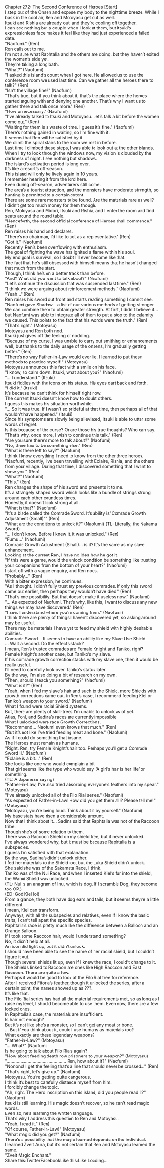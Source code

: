 <br/>
Chapter 272: The Second Conference of Heroes [Start]<br/>
I step out of the Onsen and expose my body to the nighttime breeze. While I bask in the cool air, Ren and Motoyasu get out as well.<br/>
Itsuki and Rishia are already out, and they’re cooling off together.<br/>
I can see nothing but a couple when I look at them, but Itsuki’s expressionless face makes it feel like they had just experienced a failed date.<br/>
"Naofumi." (Ren)<br/>
Ren calls out to me.<br/>
I’m not sure what Raphtalia and the others are doing, but they haven’t exited the women’s side yet.<br/>
They’re taking a long bath.<br/>
"What?" (Naofumi)<br/>
"I asked this island’s count when I got here. He allowed us to use the conference room we used last time. Can we gather all the heroes there to talk?" (Ren)<br/>
"Isn’t the village fine?" (Naofumi)<br/>
"That’s true, but if you think about it, that’s the place where the heroes started arguing with and denying one another. That’s why I want us to gather there and talk once more." (Ren)<br/>
"How unnecessary." (Naofumi)<br/>
"I’ve already talked to Itsuki and Motoyasu. Let’s talk a bit before the women come out." (Ren)<br/>
"Waiting for them is a waste of time. I guess it’s fine." (Naofumi)<br/>
There’s nothing gained in waiting, so I’m fine with it.<br/>
It seems that Ren will be satisfied by it.<br/>
We climb the spiral stairs to the room we met in before.<br/>
Last time I climbed these steps, I was able to look out at the other islands.<br/>
When I try to look through the windows now, my vision is clouded by the darkness of night. I see nothing but shadows.<br/>
The island’s activation period is long over.<br/>
It’s like a resort’s off-season.<br/>
This island will only be lively again in 10 years.<br/>
I remember hearing it from the lord here.<br/>
Even during off-season, adventurers still come.<br/>
The area’s a tourist attraction, and the monsters have moderate strength, so hunting is permitted to a certain extent.<br/>
There are some rare monsters to be found. Are the materials rare as well?<br/>
I didn’t get too much money for them though.<br/>
Ren, Motoyasu and Midori, Itsuki and Rishia, and I enter the room and find seats around the round table.<br/>
"Henceforth, the second official conference of Heroes shall commence." (Ren)<br/>
Ren raises his hand and declares.<br/>
"There’s no chairman, I’d like to act as a representative." (Ren)<br/>
"Got it." (Naofumi)<br/>
Recently, Ren’s been overflowing with enthusiasm.<br/>
The goal of fighting the wave has ignited a flame within his soul.<br/>
My end goal is survival, so I doubt I’ll ever become like that.<br/>
The fact that he’s still obsessed with himself means that he hasn’t changed that much from the start.<br/>
Though, I think he’s on a better track than before.<br/>
"And? What did you want to talk about?" (Naofumi)<br/>
"Let’s continue the discussion that was suspended last time." (Ren)<br/>
"I think we were arguing about reinforcement methods." (Naofumi)<br/>
"Yeah…" (Ren)<br/>
Ren raises his sword out front and starts reading something I cannot see.<br/>
"Naofumi gave Shadow… a list of our various methods of getting stronger. We can combine them to obtain greater strength. At first, I didn’t believe it… but Naofumi was able to integrate all of them to put a stop to the calamity we caused. This points to the fact that his words were the truth." (Ren)<br/>
"That’s right." (Motoyasu)<br/>
Motoyasu and Ren both nod.<br/>
Itsuki just gives off the feeling of nodding.<br/>
"Because of my curse, I was unable to carry out smithing or enhancements well, but thanks to the daily usage of the onsens, I’m gradually getting better." (Ren)<br/>
"There’s no way Father-in-Law would ever lie. I learned to put these methods to practice myself!" (Motoyasu)<br/>
Motoyasu announces this fact with a smile on his face.<br/>
"I know, so calm down. Itsuki, what about you?" (Naofumi)<br/>
"… I understand." (Itsuki)<br/>
Itsuki fiddles with the icons on his status. His eyes dart back and forth.<br/>
"I did it." (Itsuki)<br/>
It’s because he can’t think for himself right now.<br/>
The current Itsuki doesn’t know how to doubt others.<br/>
I guess this makes his situation worthwhile.<br/>
"… So it was true. If I wasn’t so prideful at that time, then perhaps all of that wouldn’t have happened." (Itsuki)<br/>
Since his symptoms are slowly being alleviated, Itsuki is able to utter some words of regret.<br/>
Is this because of the curse? Or are those his true thoughts? Who can say.<br/>
"That’s why, once more, I wish to continue this talk." (Ren)<br/>
"Are you sure there’s more to talk about?" (Naofumi)<br/>
"No, there has to be something else." (Ren)<br/>
"What is there left to say?" (Naofumi)<br/>
I think I know everything I need to know from the other three heroes.<br/>
"Naofumi, recently, I’ve been travelling with Eclaire, Rishia, and the others from your village. During that time, I discovered something that I want to show you." (Ren)<br/>
"What?" (Naofumi)<br/>
"This." (Ren)<br/>
Ren changes the shape of his sword and presents it to me.<br/>
It’s a strangely shaped sword which looks like a bundle of strings strung around each other countless times.<br/>
Honestly, it doesn’t look strong at all.<br/>
"What is that?" (Naofumi)<br/>
"It’s a blade called the Comrade Sword. It’s ability is"Comrade Growth Adjustment (Small)"" (Ren)<br/>
"What are the conditions to unlock it?" (Naofumi) (TL: Literally, the Nakama Sword)<br/>
"… I don’t know. Before I knew it, it was unlocked." (Ren)<br/>
"Fumu…" (Naofumi)<br/>
Comrade Growth Adjustment (Small)… is it? It’s the same as my slave enhancement.<br/>
Looking at the current Ren, I have no idea how he got it.<br/>
"If this were a game, would the unlock condition be something like trusting your companions from the bottom of your heart?" (Naofumi)<br/>
I start off with a vague enquiry, and Ren nods.<br/>
"Probably…" (Ren)<br/>
With a bitter expression, he continues.<br/>
"As I thought. I didn’t fully trust my previous comrades. If only this sword came out earlier, then perhaps they wouldn’t have died." (Ren)<br/>
"That’s one possibility. But that doesn’t make it useless now." (Naofumi)<br/>
"… As expected of Naofumi. That’s why, like this, I want to discuss any new things we may have discovered." (Ren)<br/>
"I see. I understand where you’re coming from." (Naofumi)<br/>
I think there are plenty of things I haven’t discovered yet, so asking around may be useful.<br/>
There may be materials I have yet to feed my shield with highly desirable abilities.<br/>
Comrade Sword… It seems to have an ability like my Slave Use Shield.<br/>
… Wait a second. Do the effects stack?<br/>
I mean, Ren’s trusted comrades are Female Knight and Taniko, right?<br/>
Female Knight’s another case, but Taniko’s my slave.<br/>
If his comrade growth correction stacks with my slave one, then it would be really useful.<br/>
I’ll need to carefully look over Taniko’s status later.<br/>
By the way, I’m also doing a bit of research on my own.<br/>
"Then, should I teach you something?" (Naofumi)<br/>
"What is it?" (Ren)<br/>
"Yeah, when I fed my slave’s hair and such to the Shield, more Shields with growth corrections came out. In Ren’s case, I recommend feeding Kiel or Taniko’s weapon to your sword." (Naofumi)<br/>
What I found were racial Shield systems.<br/>
But, there are plenty of skill-trees I’m unable to unlock as of yet.<br/>
Atlas, Fohl, and Sadina’s races are currently impossible.<br/>
What I unlocked were race Growth Corrections.<br/>
"Recommend… Naofumi even knows that much." (Ren)<br/>
"But it’s not like I’ve tried feeding meat and bone." (Naofumi)<br/>
As if I could do something that insane.<br/>
The Heroes must remain as humans.<br/>
"Right. Ren, try Female Knight’s hair too. Perhaps you’ll get a Comrade Sword II." (Naofumi)<br/>
"Eclaire is a bit…" (Ren)<br/>
She looks like one who would complain a bit.<br/>
That girl seems like the type who would say, ‘A girl’s hair is her life’ or something.<br/>
(TL: A Japanese saying)<br/>
"Father-in-Law, I’ve also tried absorbing everyone’s feathers into my spear." (Motoyasu)<br/>
"I’ve already unlocked all of the Filo Rial series." (Naofumi)<br/>
"As expected of Father-in-Law! How did you get them all!? Please tell me!" (Motoyasu)<br/>
"Motoyasu, you’re being loud. Think about it by yourself." (Naofumi)<br/>
My base stats have risen a considerable amount.<br/>
Now that I think about it… Sadina said that Raphtalia was not of the Raccoon tribe.<br/>
Though she’s of some relation to them.<br/>
There was a Raccoon Shield on my shield tree, but it never unlocked.<br/>
I’ve always wondered why, but it must be because Raphtalia is a subspecies.<br/>
I guess I’m satisfied with that explanation.<br/>
By the way, Sadina’s didn’t unlock either.<br/>
I fed her materials to the Shield too, but the Luka Shield didn’t unlock.<br/>
She said she was of the Sakamata Race, I think.<br/>
Taniko was of the Nui Race, and when I inserted Kiel’s fur into the shield, the Wanui Shield was unlocked.<br/>
(TL: Nui is an anagram of Inu, which is dog. If I scramble Dog, they become too OP.)<br/>
(ED: God Kiel lol)<br/>
From a glance, they both have dog ears and tails, but it seems they’re a little different.<br/>
I mean, Kiel can transform.<br/>
Anyways, with all the subspecies and relatives, even if I know the basic traits, I can’t tell apart the specific species.<br/>
Raphtalia’s race is pretty much like the difference between a Balloon and an Orange Balloon.<br/>
If I took some Raccoon hair, would I understand something?<br/>
No, it didn’t help at all.<br/>
An icon did light up, but it didn’t unlock.<br/>
I should have been able to see the name of her racial shield, but I couldn’t figure it out.<br/>
Though several shields lit up, even if I knew the race, I could’t change to it.<br/>
The Shields linked to Raccoon are ones like High Raccoon and East Raccoon. There are quite a few.<br/>
Perhaps it would be good to look at the Filo Rial tree for reference.<br/>
After I received Fitoria’s feather, though it unlocked the series, after a certain point, the names showed up as ???.<br/>
It’s like that.<br/>
The Filo Rial series has had all the material requirements met, so as long as I raise my level, I should become able to use them. Even now, there are a few locked ones.<br/>
In Raphtalia’s case, the materials are insufficient.<br/>
Is hair not enough?<br/>
But it’s not like she’s a monster, so I can’t get any meat or bone.<br/>
… But if you think about it, could I use humans as materials too?<br/>
What exactly are these legendary weapons?<br/>
"Father-in-Law?" (Motoyasu)<br/>
"… What?" (Naofumi)<br/>
Is he going to talk about Filo Rials again?<br/>
"How about feeding death row prisoners to your weapon?" (Motoyasu)<br/>
"………………………………………… Ren, how about it?" (Naofumi)<br/>
"Nonono! I get the feeling that’s a line that should never be crossed…" (Ren)<br/>
"That’s right, let’s give up." (Naofumi)<br/>
Motoyasu. You’re getting quite dangerous.<br/>
I think it’s best to carefully distance myself from him.<br/>
I forcibly change the topic.<br/>
"Ah, right. The Hero Inscription on this island, did you people read it?" (Naofumi)<br/>
Itsuki is still learning. His magic doesn’t recover, so he can’t read magic words.<br/>
Even so, he’s learning the written language.<br/>
That’s why I address this question to Ren and Motoyasu.<br/>
"Yeah, I read it." (Ren)<br/>
"Of course, Father-in-Law!" (Motoyasu)<br/>
"What magic did you get?" (Naofumi)<br/>
There’s a possibility that the magic learned depends on the individual.<br/>
I learned Zveit Aura, but it’s not certain that Ren and Motoyasu learned the same.<br/>
"Zveit Magic Enchant."<br/>
Share this:TwitterFacebookLike this:Like Loading... <br/>
